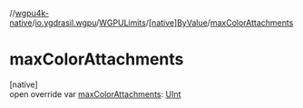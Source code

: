 //[wgpu4k-native](../../../../index.md)/[io.ygdrasil.wgpu](../../index.md)/[WGPULimits](../index.md)/[[native]ByValue](index.md)/[maxColorAttachments](max-color-attachments.md)

# maxColorAttachments

[native]\
open override var [maxColorAttachments](max-color-attachments.md): [UInt](https://kotlinlang.org/api/core/kotlin-stdlib/kotlin/-u-int/index.html)